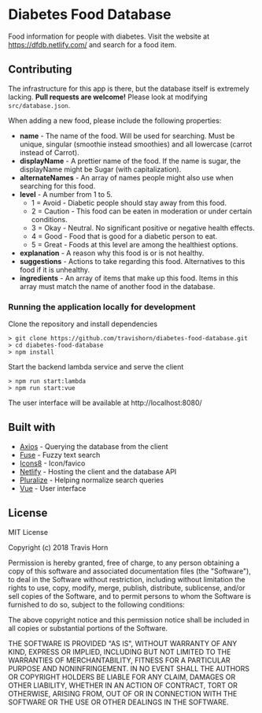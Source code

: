 # Diabetes Food Database

Food information for people with diabetes. Visit the website at
https://dfdb.netlify.com/ and search for a food item.

## Contributing

The infrastructure for this app is there, but the database itself is extremely lacking. **Pull
requests are welcome!** Please look at modifying `src/database.json`.

When adding a new food, please include the following properties:

- **name** - The name of the food. Will be used for searching. Must be unique, singular (smoothie
instead smoothies) and all lowercase (carrot instead of Carrot).
- **displayName** - A prettier name of the food. If the name is sugar, the displayName might be
Sugar (with capitalization).
- **alternateNames** - An array of names people might also use when searching for this food.
- **level** - A number from 1 to 5.
  - 1 = Avoid - Diabetic people should stay away from this food.
  - 2 = Caution - This food can be eaten in moderation or under certain conditions.
  - 3 = Okay - Neutral. No significant positive or negative health effects.
  - 4 = Good - Food that is good for a diabetic person to eat.
  - 5 = Great - Foods at this level are among the healthiest options.
- **explanation** - A reason why this food is or is not healthy.
- **suggestions** - Actions to take regarding this food. Alternatives to this food if it is
unhealthy.
- **ingredients** - An array of items that make up this food. Items in this array must match the
name of another food in the database.

### Running the application locally for development

Clone the repository and install dependencies

```
> git clone https://github.com/travishorn/diabetes-food-database.git
> cd diabetes-food-database
> npm install
```

Start the backend lambda service and serve the client

```
> npm run start:lambda
> npm run start:vue
```

The user interface will be available at http://localhost:8080/

## Built with

- [Axios](https://github.com/axios/axios) - Querying the database from the client
- [Fuse](http://fusejs.io/) - Fuzzy text search
- [Icons8](https://icons8.com) - Icon/favico
- [Netlify](https://netlify.com) - Hosting the client and the database API
- [Pluralize](https://github.com/blakeembrey/pluralize) - Helping normalize search queries
- [Vue](https://vuejs.org) - User interface

## License

MIT License

Copyright (c) 2018 Travis Horn

Permission is hereby granted, free of charge, to any person obtaining a copy
of this software and associated documentation files (the "Software"), to deal
in the Software without restriction, including without limitation the rights
to use, copy, modify, merge, publish, distribute, sublicense, and/or sell
copies of the Software, and to permit persons to whom the Software is
furnished to do so, subject to the following conditions:

The above copyright notice and this permission notice shall be included in all
copies or substantial portions of the Software.

THE SOFTWARE IS PROVIDED "AS IS", WITHOUT WARRANTY OF ANY KIND, EXPRESS OR
IMPLIED, INCLUDING BUT NOT LIMITED TO THE WARRANTIES OF MERCHANTABILITY,
FITNESS FOR A PARTICULAR PURPOSE AND NONINFRINGEMENT. IN NO EVENT SHALL THE
AUTHORS OR COPYRIGHT HOLDERS BE LIABLE FOR ANY CLAIM, DAMAGES OR OTHER
LIABILITY, WHETHER IN AN ACTION OF CONTRACT, TORT OR OTHERWISE, ARISING FROM,
OUT OF OR IN CONNECTION WITH THE SOFTWARE OR THE USE OR OTHER DEALINGS IN THE
SOFTWARE.